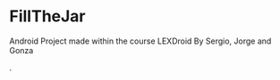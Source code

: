 FillTheJar
==========

Android Project made within the course LEXDroid
By Sergio, Jorge and Gonza

.

